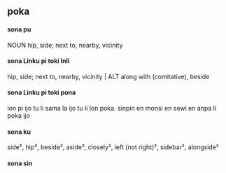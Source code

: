 ## poka

#### sona pu

NOUN hip, side; next to, nearby, vicinity

#### sona Linku pi toki Inli

hip, side; next to, nearby, vicinity | ALT along with (comitative), beside

#### sona Linku pi toki pona

lon pi ijo tu li sama la ijo tu li lon poka. sinpin en monsi en sewi en anpa li poka ijo

#### sona ku

side⁵, hip⁴, beside³, aside³, closely², left (not right)², sidebar², alongside²

#### sona sin

